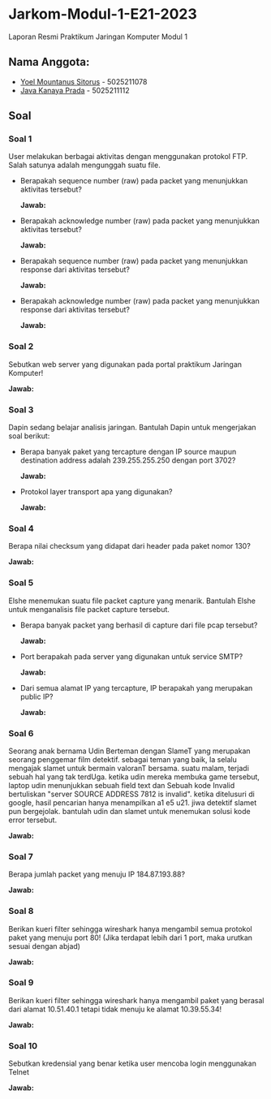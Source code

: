 # Jarkom-Modul-1-E21-2023
Laporan Resmi Praktikum Jaringan Komputer Modul 1

## Nama Anggota:
- [Yoel Mountanus Sitorus](https://github.com/zemetia) - 5025211078
- [Java Kanaya Prada](https://github.com/javakanaya) - 5025211112

## Soal

### Soal 1
User melakukan berbagai aktivitas dengan menggunakan protokol FTP. Salah satunya adalah mengunggah suatu file.

- Berapakah sequence number (raw) pada packet yang menunjukkan aktivitas tersebut? 

    **Jawab:**
    
- Berapakah acknowledge number (raw) pada packet yang menunjukkan aktivitas tersebut? 

    **Jawab:**

- Berapakah sequence number (raw) pada packet yang menunjukkan response dari aktivitas tersebut?

    **Jawab:**

- Berapakah acknowledge number (raw) pada packet yang menunjukkan response dari aktivitas tersebut?
  
    **Jawab:**


### Soal 2
Sebutkan web server yang digunakan pada portal praktikum Jaringan Komputer!

**Jawab:**

### Soal 3
Dapin sedang belajar analisis jaringan. Bantulah Dapin untuk mengerjakan soal berikut:

- Berapa banyak paket yang tercapture dengan IP source maupun destination address adalah 239.255.255.250 dengan port 3702?

    **Jawab:**

- Protokol layer transport apa yang digunakan?

    **Jawab:**

### Soal 4
Berapa nilai checksum yang didapat dari header pada paket nomor 130?

**Jawab:**

### Soal 5
Elshe menemukan suatu file packet capture yang menarik. Bantulah Elshe untuk menganalisis file packet capture tersebut.

- Berapa banyak packet yang berhasil di capture dari file pcap tersebut?

    **Jawab:**

- Port berapakah pada server yang digunakan untuk service SMTP?

    **Jawab:**

- Dari semua alamat IP yang tercapture, IP berapakah yang merupakan public IP?

    **Jawab:**

### Soal 6
Seorang anak bernama Udin Berteman dengan SlameT yang merupakan seorang penggemar film detektif. sebagai teman yang baik, Ia selalu mengajak slamet untuk bermain valoranT bersama. suatu malam, terjadi sebuah hal yang tak terdUga. ketika udin mereka membuka game tersebut, laptop udin menunjukkan sebuah field text dan Sebuah kode Invalid bertuliskan "server SOURCE ADDRESS 7812 is invalid". ketika ditelusuri di google, hasil pencarian hanya menampilkan a1 e5 u21. jiwa detektif slamet pun bergejolak. bantulah udin dan slamet untuk menemukan solusi kode error tersebut.

**Jawab:**

### Soal 7
Berapa jumlah packet yang menuju IP 184.87.193.88?

**Jawab:**

### Soal 8
Berikan kueri filter sehingga wireshark hanya mengambil semua protokol paket yang menuju port 80! (Jika terdapat lebih dari 1 port, maka urutkan sesuai dengan abjad)

**Jawab:**

### Soal 9
Berikan kueri filter sehingga wireshark hanya mengambil paket yang berasal dari alamat 10.51.40.1 tetapi tidak menuju ke alamat 10.39.55.34!

**Jawab:**

### Soal 10
Sebutkan kredensial yang benar ketika user mencoba login menggunakan Telnet

**Jawab:**
